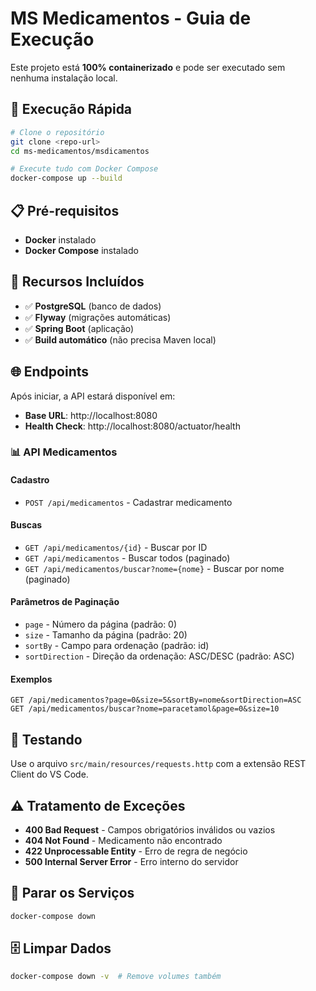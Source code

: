 # MS Medicamentos - Guia de Execução

Este projeto está **100% containerizado** e pode ser executado sem nenhuma instalação local.

## 🚀 Execução Rápida

```bash
# Clone o repositório
git clone <repo-url>
cd ms-medicamentos/msdicamentos

# Execute tudo com Docker Compose
docker-compose up --build
```

## 📋 Pré-requisitos

- **Docker** instalado
- **Docker Compose** instalado

## 🔧 Recursos Incluídos

- ✅ **PostgreSQL** (banco de dados)
- ✅ **Flyway** (migrações automáticas)
- ✅ **Spring Boot** (aplicação)
- ✅ **Build automático** (não precisa Maven local)

## 🌐 Endpoints

Após iniciar, a API estará disponível em:
- **Base URL**: http://localhost:8080
- **Health Check**: http://localhost:8080/actuator/health

### 📊 API Medicamentos

#### Cadastro
- `POST /api/medicamentos` - Cadastrar medicamento

#### Buscas
- `GET /api/medicamentos/{id}` - Buscar por ID
- `GET /api/medicamentos` - Buscar todos (paginado)
- `GET /api/medicamentos/buscar?nome={nome}` - Buscar por nome (paginado)

#### Parâmetros de Paginação
- `page` - Número da página (padrão: 0)
- `size` - Tamanho da página (padrão: 20)
- `sortBy` - Campo para ordenação (padrão: id)
- `sortDirection` - Direção da ordenação: ASC/DESC (padrão: ASC)

#### Exemplos
```
GET /api/medicamentos?page=0&size=5&sortBy=nome&sortDirection=ASC
GET /api/medicamentos/buscar?nome=paracetamol&page=0&size=10
```

## 🧪 Testando

Use o arquivo `src/main/resources/requests.http` com a extensão REST Client do VS Code.

## ⚠️ Tratamento de Exceções

- **400 Bad Request** - Campos obrigatórios inválidos ou vazios
- **404 Not Found** - Medicamento não encontrado
- **422 Unprocessable Entity** - Erro de regra de negócio
- **500 Internal Server Error** - Erro interno do servidor

## 🛑 Parar os Serviços

```bash
docker-compose down
```

## 🗄️ Limpar Dados

```bash
docker-compose down -v  # Remove volumes também
```
